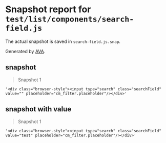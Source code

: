 # Snapshot report for `test/list/components/search-field.js`

The actual snapshot is saved in `search-field.js.snap`.

Generated by [AVA](https://ava.li).

## snapshot

> Snapshot 1

    '<div class="browser-style"><input type="search" class="searchField" value="" placeholder="cm_filter.placeholder"/></div>'

## snapshot with value

> Snapshot 1

    '<div class="browser-style"><input type="search" class="searchField" value="test" placeholder="cm_filter.placeholder"/></div>'

